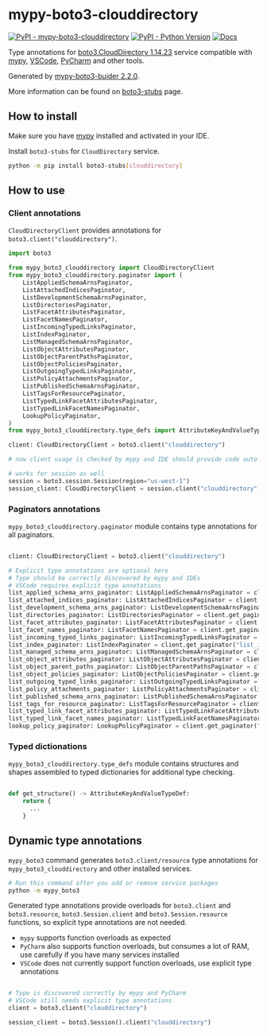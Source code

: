 # mypy-boto3-clouddirectory

[![PyPI - mypy-boto3-clouddirectory](https://img.shields.io/pypi/v/mypy-boto3-clouddirectory.svg?color=blue)](https://pypi.org/project/mypy-boto3-clouddirectory)
[![PyPI - Python Version](https://img.shields.io/pypi/pyversions/mypy-boto3-clouddirectory.svg?color=blue)](https://pypi.org/project/mypy-boto3-clouddirectory)
[![Docs](https://img.shields.io/readthedocs/mypy-boto3-builder.svg?color=blue)](https://mypy-boto3-builder.readthedocs.io/)

Type annotations for
[boto3.CloudDirectory 1.14.23](https://boto3.amazonaws.com/v1/documentation/api/1.14.23/reference/services/clouddirectory.html#CloudDirectory) service
compatible with [mypy](https://github.com/python/mypy), [VSCode](https://code.visualstudio.com/),
[PyCharm](https://www.jetbrains.com/pycharm/) and other tools.

Generated by [mypy-boto3-buider 2.2.0](https://github.com/vemel/mypy_boto3_builder).

More information can be found on [boto3-stubs](https://pypi.org/project/boto3-stubs/) page.

## How to install

Make sure you have [mypy](https://github.com/python/mypy) installed and activated in your IDE.

Install `boto3-stubs` for `CloudDirectory` service.

```bash
python -m pip install boto3-stubs[clouddirectory]
```

## How to use

### Client annotations

`CloudDirectoryClient` provides annotations for `boto3.client("clouddirectory")`.

```python
import boto3

from mypy_boto3_clouddirectory import CloudDirectoryClient
from mypy_boto3_clouddirectory.paginator import (
    ListAppliedSchemaArnsPaginator,
    ListAttachedIndicesPaginator,
    ListDevelopmentSchemaArnsPaginator,
    ListDirectoriesPaginator,
    ListFacetAttributesPaginator,
    ListFacetNamesPaginator,
    ListIncomingTypedLinksPaginator,
    ListIndexPaginator,
    ListManagedSchemaArnsPaginator,
    ListObjectAttributesPaginator,
    ListObjectParentPathsPaginator,
    ListObjectPoliciesPaginator,
    ListOutgoingTypedLinksPaginator,
    ListPolicyAttachmentsPaginator,
    ListPublishedSchemaArnsPaginator,
    ListTagsForResourcePaginator,
    ListTypedLinkFacetAttributesPaginator,
    ListTypedLinkFacetNamesPaginator,
    LookupPolicyPaginator,
)
from mypy_boto3_clouddirectory.type_defs import AttributeKeyAndValueTypeDef, ...

client: CloudDirectoryClient = boto3.client("clouddirectory")

# now client usage is checked by mypy and IDE should provide code auto-complete

# works for session as well
session = boto3.session.Session(region="us-west-1")
session_client: CloudDirectoryClient = session.client("clouddirectory")
```

### Paginators annotations

`mypy_boto3_clouddirectory.paginator` module contains type annotations for all paginators.

```python

client: CloudDirectoryClient = boto3.client("clouddirectory")

# Explicit type annotations are optional here
# Type should be correctly discovered by mypy and IDEs
# VSCode requires explicit type annotations
list_applied_schema_arns_paginator: ListAppliedSchemaArnsPaginator = client.get_paginator("list_applied_schema_arns")
list_attached_indices_paginator: ListAttachedIndicesPaginator = client.get_paginator("list_attached_indices")
list_development_schema_arns_paginator: ListDevelopmentSchemaArnsPaginator = client.get_paginator("list_development_schema_arns")
list_directories_paginator: ListDirectoriesPaginator = client.get_paginator("list_directories")
list_facet_attributes_paginator: ListFacetAttributesPaginator = client.get_paginator("list_facet_attributes")
list_facet_names_paginator: ListFacetNamesPaginator = client.get_paginator("list_facet_names")
list_incoming_typed_links_paginator: ListIncomingTypedLinksPaginator = client.get_paginator("list_incoming_typed_links")
list_index_paginator: ListIndexPaginator = client.get_paginator("list_index")
list_managed_schema_arns_paginator: ListManagedSchemaArnsPaginator = client.get_paginator("list_managed_schema_arns")
list_object_attributes_paginator: ListObjectAttributesPaginator = client.get_paginator("list_object_attributes")
list_object_parent_paths_paginator: ListObjectParentPathsPaginator = client.get_paginator("list_object_parent_paths")
list_object_policies_paginator: ListObjectPoliciesPaginator = client.get_paginator("list_object_policies")
list_outgoing_typed_links_paginator: ListOutgoingTypedLinksPaginator = client.get_paginator("list_outgoing_typed_links")
list_policy_attachments_paginator: ListPolicyAttachmentsPaginator = client.get_paginator("list_policy_attachments")
list_published_schema_arns_paginator: ListPublishedSchemaArnsPaginator = client.get_paginator("list_published_schema_arns")
list_tags_for_resource_paginator: ListTagsForResourcePaginator = client.get_paginator("list_tags_for_resource")
list_typed_link_facet_attributes_paginator: ListTypedLinkFacetAttributesPaginator = client.get_paginator("list_typed_link_facet_attributes")
list_typed_link_facet_names_paginator: ListTypedLinkFacetNamesPaginator = client.get_paginator("list_typed_link_facet_names")
lookup_policy_paginator: LookupPolicyPaginator = client.get_paginator("lookup_policy")
```







### Typed dictionations

`mypy_boto3_clouddirectory.type_defs` module contains structures and shapes assembled
to typed dictionaries for additional type checking.

```python

def get_structure() -> AttributeKeyAndValueTypeDef:
    return {
      ...
    }
```


## Dynamic type annotations

`mypy_boto3` command generates `boto3.client/resource` type annotations for
`mypy_boto3_clouddirectory` and other installed services.

```bash
# Run this command after you add or remove service packages
python -m mypy_boto3
```

Generated type annotations provide overloads for `boto3.client` and `boto3.resource`,
`boto3.Session.client` and `boto3.Session.resource` functions,
so explicit type annotations are not needed.

- `mypy` supports function overloads as expected
- `PyCharm` also supports function overloads, but consumes a lot of RAM, use carefully if you have many services installed
- `VSCode` does not currently support function overloads, use explicit type annotations

```python

# Type is discovered correctly by mypy and PyCharm
# VSCode still needs explicit type annotations
client = boto3.client("clouddirectory")

session_client = boto3.Session().client("clouddirectory")
```
